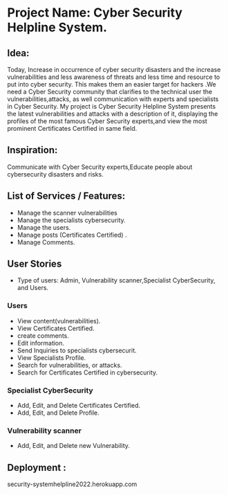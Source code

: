 # Project Name: Cyber Security Helpline System.

## Idea:
Today, Increase in occurrence of cyber security disasters and the increase  vulnerabilities and less awareness of threats and less time and resource to put into cyber security. This makes them an easier target for hackers .We need a Cyber Security  community that clarifies to the technical user the vulnerabilities,attacks, as well  communication with experts and specialists in Cyber Security. My project is Cyber Security Helpline System presents the latest vulnerabilities and attacks with a description of it, displaying the profiles of the most famous Cyber Security experts,and view the most prominent Certificates Certified in same field.



## Inspiration:
Communicate with Cyber Security  experts,Educate people about  cybersecurity disasters and risks.


## List of Services / Features:
- Manage the scanner vulnerabilities 
- Manage the specialists cybersecurity.
- Manage the users.
- Manage posts (Certificates Certified) .
- Manage Comments. 


## User Stories
- Type of users: Admin, Vulnerability scanner,Specialist CyberSecurity, and Users.


### Users

- View content(vulnerabilities).
- View Certificates Certified.
- create comments.
- Edit information.
- Send Inquiries to specialists cybersecurit.
- View Specialists Profile.
- Search for vulnerabilities, or attacks.
- Search for Certificates Certified in cybersecurity.

### Specialist CyberSecurity


- Add, Edit, and Delete Certificates Certified.
-  Add, Edit, and Delete Profile.



### Vulnerability scanner 

- Add, Edit, and Delete new Vulnerability.





## Deployment :
security-systemhelpline2022.herokuapp.com






